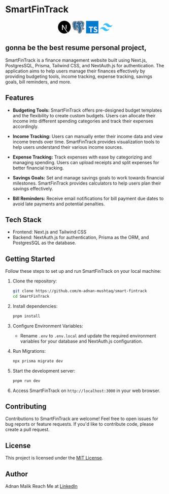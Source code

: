 # SmartFinTrack
<center>
<div>
    <img src="https://github.com/devicons/devicon/blob/master/icons/nextjs/nextjs-original.svg" title="NextJs" alt="NextJs" width="40" height="40"/>
    <img src="https://github.com/devicons/devicon/blob/master/icons/postgresql/postgresql-original.svg" title="Postgress" alt="Postgress" width="40" height="40"/>
    <img src="https://github.com/devicons/devicon/blob/master/icons/typescript/typescript-original.svg" title="Typescript" alt="Typescript" width="40" height="40"/>
    <img src="https://github.com/devicons/devicon/blob/master/icons/tailwindcss/tailwindcss-plain.svg" title="Tailwind css" alt="Tailwind Css" width="40" height="40"/>
</div>
</center>

## gonna be the best resume personal project,
SmartFinTrack is a finance management website built using Next.js, PostgresSQL, Prisma, Tailwind CSS, and NextAuth.js for authentication. The application aims to help users manage their finances effectively by providing budgeting tools, income tracking, expense tracking, savings goals, bill reminders, and more.

## Features

- **Budgeting Tools:** SmartFinTrack offers pre-designed budget templates and the flexibility to create custom budgets. Users can allocate their income into different spending categories and track their expenses accordingly.

- **Income Tracking:** Users can manually enter their income data and view income trends over time. SmartFinTrack provides visualization tools to help users understand their various income sources.

- **Expense Tracking:** Track expenses with ease by categorizing and managing spending. Users can upload receipts and split expenses for better financial tracking.

- **Savings Goals:** Set and manage savings goals to work towards financial milestones. SmartFinTrack provides calculators to help users plan their savings effectively.

- **Bill Reminders:** Receive email notifications for bill payment due dates to avoid late payments and potential penalties.

## Tech Stack

- Frontend: Next.js and Tailwind CSS
- Backend: NextAuth.js for authentication, Prisma as the ORM, and PostgresSQL as the database.

## Getting Started

Follow these steps to set up and run SmartFinTrack on your local machine:

1. Clone the repository:

   ```bash
   git clone https://github.com/m-adnan-mushtaq/smart-fintrack
   cd SmartFinTrack
   ```

2. Install dependencies:

   ```bash
   pnpm install
   ```

3. Configure Environment Variables:

   - Rename `.env` to `.env.local` and update the required environment variables for your database and NextAuth.js configuration.

4. Run Migrations:

   ```bash
   npx prisma migrate dev
   ```

5. Start the development server:

   ```bash
   pnpm run dev
   ```

6. Access SmartFinTrack on `http://localhost:3000` in your web browser.

## Contributing

Contributions to SmartFinTrack are welcome! Feel free to open issues for bug reports or feature requests. If you'd like to contribute code, please create a pull request.

## License

This project is licensed under the [MIT License](LICENSE).

## Author
Adnan Malik Reach Me at [LinkedIn](https://www.linkedin.com/in/m-adnan-mushtaq)
